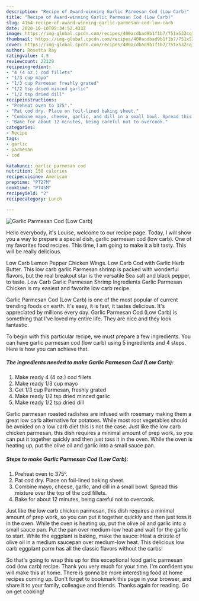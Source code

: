```yaml
---
description: "Recipe of Award-winning Garlic Parmesan Cod (Low Carb)"
title: "Recipe of Award-winning Garlic Parmesan Cod (Low Carb)"
slug: 4164-recipe-of-award-winning-garlic-parmesan-cod-low-carb
date: 2020-10-10T05:34:52.433Z
image: https://img-global.cpcdn.com/recipes/400acdbad9b1f1b7/751x532cq70/garlic-parmesan-cod-low-carb-recipe-main-photo.jpg
thumbnail: https://img-global.cpcdn.com/recipes/400acdbad9b1f1b7/751x532cq70/garlic-parmesan-cod-low-carb-recipe-main-photo.jpg
cover: https://img-global.cpcdn.com/recipes/400acdbad9b1f1b7/751x532cq70/garlic-parmesan-cod-low-carb-recipe-main-photo.jpg
author: Rosetta Ray
ratingvalue: 4.5
reviewcount: 22129
recipeingredient:
- "4 (4 oz.) cod fillets"
- "1/3 cup mayo"
- "1/3 cup Parmesan freshly grated"
- "1/2 tsp dried minced garlic"
- "1/2 tsp dried dill"
recipeinstructions:
- "Preheat oven to 375°."
- "Pat cod dry. Place on foil-lined baking sheet."
- "Combine mayo, cheese, garlic, and dill in a small bowl. Spread this mixture over the top of the cod fillets."
- "Bake for about 12 minutes, being careful not to overcook."
categories:
- Recipe
tags:
- garlic
- parmesan
- cod

katakunci: garlic parmesan cod 
nutrition: 150 calories
recipecuisine: American
preptime: "PT27M"
cooktime: "PT45M"
recipeyield: "2"
recipecategory: Lunch

---
```



![Garlic Parmesan Cod (Low Carb)](https://img-global.cpcdn.com/recipes/400acdbad9b1f1b7/751x532cq70/garlic-parmesan-cod-low-carb-recipe-main-photo.jpg)

Hello everybody, it's Louise, welcome to our recipe page. Today, I will show you a way to prepare a special dish, garlic parmesan cod (low carb). One of my favorites food recipes. This time, I am going to make it a bit tasty. This will be really delicious.

Low Carb Lemon Pepper Chicken Wings. Low Carb Cod with Garlic Herb Butter. This low carb garlic Parmesan shrimp is packed with wonderful flavors, but the real breakout star is the versatile Sea salt and black pepper, to taste. Low Carb Garlic Parmesan Shrimp Ingredients Garlic Parmesan Chicken is my easiest and favorite low carb recipe.

Garlic Parmesan Cod (Low Carb) is one of the most popular of current trending foods on earth. It's easy, it is fast, it tastes delicious. It's appreciated by millions every day. Garlic Parmesan Cod (Low Carb) is something that I've loved my entire life. They are nice and they look fantastic.


To begin with this particular recipe, we must prepare a few ingredients. You can have garlic parmesan cod (low carb) using 5 ingredients and 4 steps. Here is how you can achieve that.

<!--inarticleads1-->

##### The ingredients needed to make Garlic Parmesan Cod (Low Carb):

1. Make ready 4 (4 oz.) cod fillets
1. Make ready 1/3 cup mayo
1. Get 1/3 cup Parmesan, freshly grated
1. Make ready 1/2 tsp dried minced garlic
1. Make ready 1/2 tsp dried dill


Garlic parmesan roasted radishes are infused with rosemary making them a great low carb alternative for potatoes. While most root vegetables should be avoided on a low carb diet this is not the case. Just like the low carb chicken parmesan, this dish requires a minimal amount of prep work, so you can put it together quickly and then just toss it in the oven. While the oven is heating up, put the olive oil and garlic into a small sauce pan. 

<!--inarticleads2-->

##### Steps to make Garlic Parmesan Cod (Low Carb):

1. Preheat oven to 375°.
1. Pat cod dry. Place on foil-lined baking sheet.
1. Combine mayo, cheese, garlic, and dill in a small bowl. Spread this mixture over the top of the cod fillets.
1. Bake for about 12 minutes, being careful not to overcook.


Just like the low carb chicken parmesan, this dish requires a minimal amount of prep work, so you can put it together quickly and then just toss it in the oven. While the oven is heating up, put the olive oil and garlic into a small sauce pan. Put the pan over medium-low heat and wait for the garlic to start. While the eggplant is baking, make the sauce: Heat a drizzle of olive oil in a medium saucepan over medium-low heat. This delicious low carb eggplant parm has all the classic flavors without the carbs! 

So that's going to wrap this up for this exceptional food garlic parmesan cod (low carb) recipe. Thank you very much for your time. I'm confident you will make this at home. There is gonna be more interesting food at home recipes coming up. Don't forget to bookmark this page in your browser, and share it to your family, colleague and friends. Thanks again for reading. Go on get cooking!
